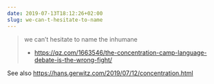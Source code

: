 ```yaml
---
date: 2019-07-13T18:12:26+02:00
slug: we-can-t-hesitate-to-name
---
```


> we can’t hesitate to name the inhumane
> - https://qz.com/1663546/the-concentration-camp-language-debate-is-the-wrong-fight/

See also https://hans.gerwitz.com/2019/07/12/concentration.html
